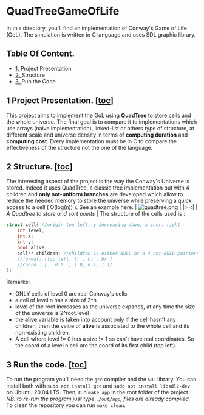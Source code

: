 # QuadTreeGameOfLife

In this directory, you'll find an implementation of Conway's Game of Life (GoL). The simulation is written in C language and uses SDL graphic library.

## Table Of Content.
- [1. ](https://github.com/Supaero-Computer-Science-Club/QuadTreeGameOfLife) Project Presentation
- [2. ](https://github.com/Supaero-Computer-Science-Club/QuadTreeGameOfLife) Structure 
- [3. ](https://github.com/Supaero-Computer-Science-Club/QuadTreeGameOfLife) Run the Code

## 1 Project Presentation. [[toc](https://github.com/Supaero-Computer-Science-Club/QuadTreeGameOfLife)]
This project aims to implement the GoL using **QuadTree** to store cells and the whole universe. The final goal is to compare it to implementations which use arrays (naive implementation), linked-list or others type of structure, at different scale and universe density in terms of **computing duration** and **computing cost**. Every implementation must be in C to compare the effectiveness of the structure not the one of the language.

## 2 Structure. [[toc](https://github.com/Supaero-Computer-Science-Club/QuadTreeGameOfLife)]
The interesting aspect of the project is the way the Conway's Universe is stored.
Indeed it uses QuadTree, a classic tree implementation but with 4 children and **only not-uniform branches** are developed which allow to reduce the needed memory to store the universe while preserving a quick access to a cell ( O(log(n)) ). See an example here:
| ![quadtree.png](https://github.com/Supaero-Computer-Science-Club/QuadTreeGameOfLife/res/quadtree.png) | 
|:--:| 
| *A Quadtree to store and sort points* |
The structure of the cells used is :
```C
struct cell{ //origin top left, y increasing down, x incr. right 
    int level;
    int x;
    int y;
    bool alive;
    cell** children; //children is either NULL or a 4 not-NULL-pointers array, can't be [NULL,cell,cell,NULL]
    //format: [top left, tr , bl , br ]
    //coord : [   0 0  , 1 0, 0 1, 1 1]
};
```
Remarks:
- ONLY cells of level 0 are real Conway's cells
- a cell of level n has a size of 2^n
- **level** of the root increases as the universe expands, at any time the size of the universe is 2^root.level
- the **alive** variable is taken into account only if the cell hasn't any children, then the value of **alive** is associated to the whole cell and its non-existing children.
- A cell where level != 0 has a size != 1 so can't have real coordinates. So the coord of a level n cell are the coord of its first child (top left).
## 3 Run the code. [[toc](https://github.com/Supaero-Computer-Science-Club/QuadTreeGameOfLife)]
To run the program you'll need the `gcc` compiler and the `SDL` library. You can install both with `sudo apt install gcc` and `sudo apt install libsdl2-dev` on Ubuntu 20.04 LTS.
Then, run `make app` in the root folder of the project.
*NB: to re-run the program just type `./out/app`, files are already compiled.*
To clean the repository you can run `make clean`.


